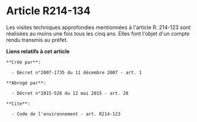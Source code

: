 # Article R214-134

Les visites techniques approfondies mentionnées à l'article R. 214-123 sont réalisées au moins une fois tous les cinq ans.
Elles font l'objet d'un compte rendu transmis au préfet.

**Liens relatifs à cet article**

	**Créé par**:

	  - Décret n°2007-1735 du 11 décembre 2007 - art. 1

	**Abrogé par**:

	  - Décret n°2015-526 du 12 mai 2015 - art. 28

	**Cite**:

	  - Code de l'environnement - art. R214-123
